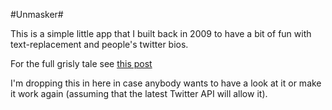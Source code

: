 #Unmasker#

This is a simple little app that I built back in 2009 to have a bit of fun with text-replacement and people's twitter bios.

For the full grisly tale see [this post](http://www.webdeveloper2.com/2009/07/unmasker-chronicles-dawn-of-the-demon/)

I'm dropping this in here in case anybody wants to have a look at it or make it work again (assuming that the latest Twitter API will allow it).